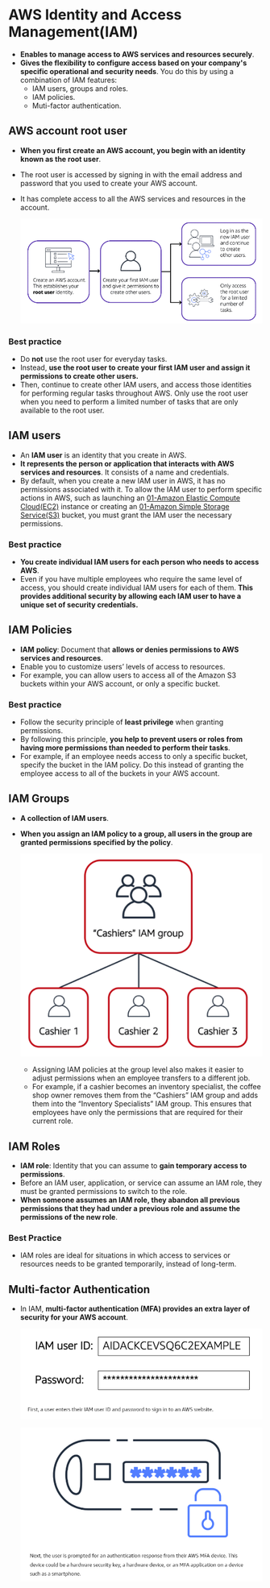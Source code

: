 # AWS Identity and Access Management(IAM)
- **Enables to manage access to AWS services and resources securely**.
- **Gives the flexibility to configure access based on your company's specific operational and security needs**. You do this by using a combination of IAM features:
	- IAM users, groups and roles.
	- IAM policies.
	- Muti-factor authentication.

## AWS account root user
- **When you first create an AWS account, you begin with an identity known as the root user**.
- The root user is accessed by signing in with the email address and password that you used to create your AWS account.
- It has complete access to all the AWS services and resources in the account.

	![aws_account_root_user](../img/aws_account_root_user.png)

### Best practice
- Do **not** use the root user for everyday tasks. 
- Instead, **use the root user to create your first IAM user and assign it permissions to create other users.**
- Then, continue to create other IAM users, and access those identities for performing regular tasks throughout AWS. Only use the root user when you need to perform a limited number of tasks that are only available to the root user. 

## IAM users
- An **IAM user** is an identity that you create in AWS.
- **It represents the person or application that interacts with AWS services and resources**. It consists of a name and credentials.
- By default, when you create a new IAM user in AWS, it has no permissions associated with it. To allow the IAM user to perform specific actions in AWS, such as launching an [01-Amazon Elastic Compute Cloud(EC2)](AWS/Cloud%20Practitioner%20(CLF-C02)/02-Compute%20in%20the%20Cloud/01-Amazon%20Elastic%20Compute%20Cloud(EC2).md) instance or creating an [01-Amazon Simple Storage Service(S3)](AWS/Cloud%20Practitioner%20(CLF-C02)/05-Storage%20and%20Databases/01-Amazon%20Simple%20Storage%20Service(S3).md) bucket, you must grant the IAM user the necessary permissions.

### Best practice
- **You create individual IAM users for each person who needs to access AWS**.  
- Even if you have multiple employees who require the same level of access, you should create individual IAM users for each of them. **This provides additional security by allowing each IAM user to have a unique set of security credentials.**

## IAM Policies
- **IAM** **policy**: Document that **allows or denies permissions to AWS services and resources**.
- Enable you to customize users’ levels of access to resources. 
- For example, you can allow users to access all of the Amazon S3 buckets within your AWS account, or only a specific bucket.

### Best practice
- Follow the security principle of **least privilege** when granting permissions. 
- By following this principle, **you help to prevent users or roles from having more permissions than needed to perform their tasks**. 
- For example, if an employee needs access to only a specific bucket, specify the bucket in the IAM policy. Do this instead of granting the employee access to all of the buckets in your AWS account.

## IAM Groups
- **A collection of IAM users**. 
- **When you assign an IAM policy to a group, all users in the group are granted permissions specified by the policy**.

	![iam_groups](../img/iam_groups.png)

	- Assigning IAM policies at the group level also makes it easier to adjust permissions when an employee transfers to a different job. 
	- For example, if a cashier becomes an inventory specialist, the coffee shop owner removes them from the “Cashiers” IAM group and adds them into the “Inventory Specialists” IAM group. This ensures that employees have only the permissions that are required for their current role.

## IAM Roles
- **IAM role**: Identity that you can assume to **gain temporary access to permissions**.
- Before an IAM user, application, or service can assume an IAM role, they must be granted permissions to switch to the role. 
- **When someone assumes an IAM role, they abandon all previous permissions that they had under a previous role and assume the permissions of the new role**.

### Best Practice
- IAM roles are ideal for situations in which access to services or resources needs to be granted temporarily, instead of long-term.


## Multi-factor Authentication
- In IAM, **multi-factor authentication (MFA) provides an extra layer of security for your AWS account**.

	![multi-factor-auth1](../img/multi-factor-auth1.png)

	![multi-factor-auth2](../img/multi-factor-auth2.png)